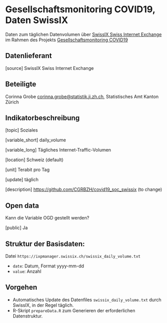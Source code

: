 
# Gesellschaftsmonitoring COVID19, Daten SwissIX

Daten zum täglichen Datenvolumen über [SwissIX Swiss Internet Exchange](https://www.swissix.ch/) im Rahmen des Projekts [Gesellschaftsmonitoring COVID19](https://statistikzh.github.io/covid19monitoring/)

## Datenlieferant

[source] SwissIX Swiss Internet Exchange

## Beteiligte

Corinna Grobe <corinna.grobe@statistik.ji.zh.ch>, Statistisches Amt Kanton Zürich


## Indikatorbeschreibung

[topic] Soziales

[variable_short] daily_volume

[variable_long] Tägliches Internet-Traffic-Volumen

[location] Schweiz (default)

[unit] Terabit pro Tag

[update] täglich

[description] https://github.com/CGRBZH/covid19_soc_swissix (to change)

## Open data

Kann die Variable OGD gestellt werden?

[public] Ja

## Struktur der Basisdaten:

Datei `https://ixpmanager.swissix.ch/swissix_daily_volume.txt`

* `date`: Datum, Format yyyy-mm-dd
* `value`: Anzahl

## Vorgehen

* Automatisches Update des Datenfiles `swissix_daily_volume.txt` durch SwissIX, in der Regel täglich.
* R-Skript `prepareData.R` zum Generieren der erforderlichen Datenstruktur.
